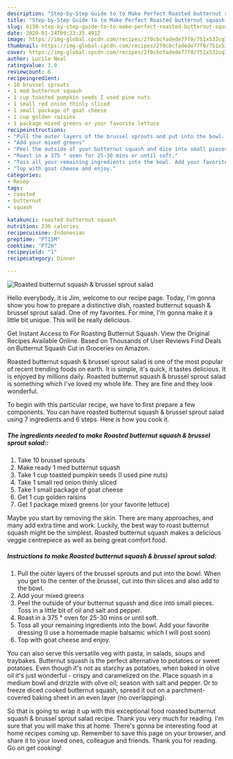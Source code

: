```yaml
---
description: "Step-by-Step Guide to to Make Perfect Roasted butternut squash &amp;amp; brussel sprout salad"
title: "Step-by-Step Guide to to Make Perfect Roasted butternut squash &amp;amp; brussel sprout salad"
slug: 6138-step-by-step-guide-to-to-make-perfect-roasted-butternut-squash-and-amp-brussel-sprout-salad
date: 2020-01-24T09:23:35.491Z
image: https://img-global.cpcdn.com/recipes/2f0cbcfadede77f0/751x532cq70/roasted-butternut-squash-brussel-sprout-salad-recipe-main-photo.jpg
thumbnail: https://img-global.cpcdn.com/recipes/2f0cbcfadede77f0/751x532cq70/roasted-butternut-squash-brussel-sprout-salad-recipe-main-photo.jpg
cover: https://img-global.cpcdn.com/recipes/2f0cbcfadede77f0/751x532cq70/roasted-butternut-squash-brussel-sprout-salad-recipe-main-photo.jpg
author: Lucile Neal
ratingvalue: 3.9
reviewcount: 6
recipeingredient:
- 10 brussel sprouts
- 1 med butternut squash
- 1 cup toasted pumpkin seeds I used pine nuts
- 1 small red onion thinly sliced
- 1 small package of goat cheese
- 1 cup golden raisins
- 1 package mixed greens or your favorite lettuce
recipeinstructions:
- "Pull the outer layers of the brussel sprouts and put into the bowl. When you get to the center of the brussel, cut into thin slices and also add to the bowl."
- "Add your mixed greens"
- "Peel the outside of your butternut squash and dice into small pieces. Toss in a little bit of oil and salt and pepper."
- "Roast in a 375 ° oven for 25-30 mins or until soft."
- "Toss all your remaining ingredients into the bowl. Add your favorite dressing (I use a homemade maple balsamic which I will post soon)"
- "Top with goat cheese and enjoy."
categories:
- Resep
tags:
- roasted
- butternut
- squash

katakunci: roasted butternut squash
nutrition: 236 calories
recipecuisine: Indonesian
preptime: "PT15M"
cooktime: "PT2H"
recipeyield: "1"
recipecategory: Dinner

---
```



![Roasted butternut squash &amp; brussel sprout salad](https://img-global.cpcdn.com/recipes/2f0cbcfadede77f0/751x532cq70/roasted-butternut-squash-brussel-sprout-salad-recipe-main-photo.jpg)

Hello everybody, it is Jim, welcome to our recipe page. Today, I'm gonna show you how to prepare a distinctive dish, roasted butternut squash &amp; brussel sprout salad. One of my favorites. For mine, I'm gonna make it a little bit unique. This will be really delicious.

Get Instant Access to For Roasting Butternut Squash. View the Original Recipes Available Online. Based on Thousands of User Reviews Find Deals on Butternut Squash Cut in Groceries on Amazon.

Roasted butternut squash &amp; brussel sprout salad is one of the most popular of recent trending foods on earth. It is simple, it's quick, it tastes delicious. It is enjoyed by millions daily. Roasted butternut squash &amp; brussel sprout salad is something which I've loved my whole life. They are fine and they look wonderful.


To begin with this particular recipe, we have to first prepare a few components. You can have roasted butternut squash &amp; brussel sprout salad using 7 ingredients and 6 steps. Here is how you cook it.

##### The ingredients needed to make Roasted butternut squash &amp; brussel sprout salad::

1. Take 10 brussel sprouts
1. Make ready 1 med butternut squash
1. Take 1 cup toasted pumpkin seeds (I used pine nuts)
1. Take 1 small red onion thinly sliced
1. Take 1 small package of goat cheese
1. Get 1 cup golden raisins
1. Get 1 package mixed greens (or your favorite lettuce)


Maybe you start by removing the skin. There are many approaches, and many add extra time and work. Luckily, the best way to roast butternut squash might be the simplest. Roasted butternut squash makes a delicious veggie centrepiece as well as being great comfort food. 

##### Instructions to make Roasted butternut squash &amp; brussel sprout salad:

1. Pull the outer layers of the brussel sprouts and put into the bowl. When you get to the center of the brussel, cut into thin slices and also add to the bowl.
1. Add your mixed greens
1. Peel the outside of your butternut squash and dice into small pieces. Toss in a little bit of oil and salt and pepper.
1. Roast in a 375 ° oven for 25-30 mins or until soft.
1. Toss all your remaining ingredients into the bowl. Add your favorite dressing (I use a homemade maple balsamic which I will post soon)
1. Top with goat cheese and enjoy.


You can also serve this versatile veg with pasta, in salads, soups and traybakes. Butternut squash is the perfect alternative to potatoes or sweet potatoes. Even though it&#39;s not as starchy as potatoes, when baked in olive oil it&#39;s just wonderful - crispy and caramelized on the. Place squash in a medium bowl and drizzle with olive oil; season with salt and pepper. Or to freeze diced cooked butternut squash, spread it out on a parchment-covered baking sheet in an even layer (no overlapping). 

So that is going to wrap it up with this exceptional food roasted butternut squash &amp; brussel sprout salad recipe. Thank you very much for reading. I'm sure that you will make this at home. There's gonna be interesting food at home recipes coming up. Remember to save this page on your browser, and share it to your loved ones, colleague and friends. Thank you for reading. Go on get cooking!

